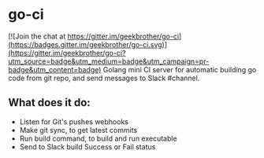 # go-ci

[![Join the chat at https://gitter.im/geekbrother/go-ci](https://badges.gitter.im/geekbrother/go-ci.svg)](https://gitter.im/geekbrother/go-ci?utm_source=badge&utm_medium=badge&utm_campaign=pr-badge&utm_content=badge)
Golang mini CI server for automatic building go code from git repo, and send messages to Slack #channel.

## What does it do:
* Listen for Git's pushes webhooks
* Make git sync, to get latest commits
* Run build command, to build and run executable
* Send to Slack build Success or Fail status
